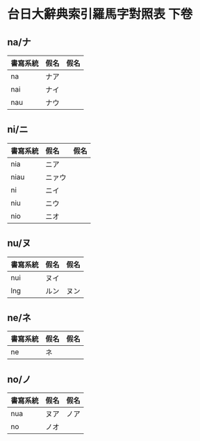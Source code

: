 # 台日大辭典索引羅馬字對照表 下卷

## na/ナ

| 書寫系統 | 假名 | 假名 |
| :--- | :--- | :--- |
| na | ナア ||
| nai | ナイ ||
| nau | ナウ ||

## ni/ニ

| 書寫系統 | 假名 | 假名 |
| :--- | :--- | :--- |
| nia | ニア ||
| niau | ニァウ ||
| ni | ニイ ||
| niu | ニウ ||
| nio | ニオ ||

## nu/ヌ

| 書寫系統 | 假名 | 假名 |
| :--- | :--- | :--- |
| nui | ヌイ ||
| lng | ルン | ヌン |

## ne/ネ

| 書寫系統 | 假名 | 假名 |
| :--- | :--- | :--- |
| ne | ネ ||

## no/ノ

| 書寫系統 | 假名 | 假名 |
| :--- | :--- | :--- |
| nua | ヌア | ノア |
| no | ノオ ||
